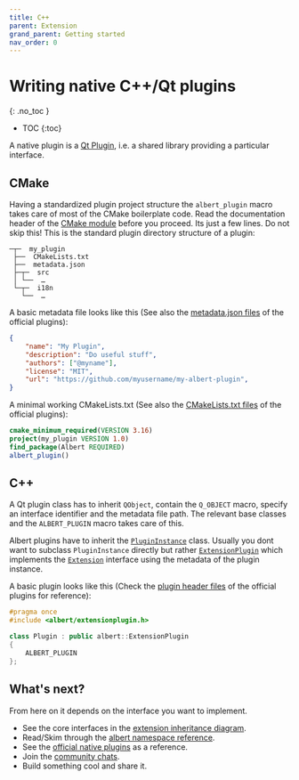 ```yaml
---
title: C++
parent: Extension
grand_parent: Getting started
nav_order: 0
---
```


# Writing native C++/Qt plugins
{: .no_toc }

- TOC
{:toc}

A native plugin is a [Qt Plugin](https://doc.qt.io/qt-6/plugins-howto.html#the-low-level-api-extending-qt-applications), i.e. a shared library providing a particular interface.


## CMake

Having a standardized plugin project structure the `albert_plugin` macro takes care of most of the CMake boilerplate code.
Read the documentation header of the [CMake module](https://raw.githubusercontent.com/albertlauncher/albert/main/cmake/albert-macros.cmake) before you proceed.
Its just a few lines. 
Do not skip this!
This is the standard plugin directory structure of a plugin:

```
─┬─  my_plugin      
 ├──  CMakeLists.txt      
 ├──  metadata.json
 ├─┬─  src    
 │ └──  …
 └─┬─  i18n        
   └──  …       
```

A basic metadata file looks like this (See also the [metadata.json files](https://github.com/search?q=repo%3Aalbertlauncher%2Fplugins+path%3A**%2Fmetadata.json&type=code) of the official plugins):

```json
{
    "name": "My Plugin",
    "description": "Do useful stuff",
    "authors": ["@myname"],
    "license": "MIT",
    "url": "https://github.com/myusername/my-albert-plugin",
}
```

A minimal working CMakeLists.txt (See also the [CMakeLists.txt files](https://github.com/search?q=repo%3Aalbertlauncher%2Fplugins+path%3A**%2FCMakeLists.txt&type=code) of the official plugins):

```cmake
cmake_minimum_required(VERSION 3.16)
project(my_plugin VERSION 1.0)
find_package(Albert REQUIRED)
albert_plugin()
```

## C++

A Qt plugin class has to inherit `QObject`, contain the `Q_OBJECT` macro, specify an interface identifier and the metadata file path.
The relevant base classes and the `ALBERT_PLUGIN` macro takes care of this.

Albert plugins have to inherit the [`PluginInstance`](https://albertlauncher.github.io/reference/classalbert_1_1PluginInstance.html) class.
Usually you dont want to subclass `PluginInstance` directly but rather [`ExtensionPlugin`](https://albertlauncher.github.io/reference/classalbert_1_1ExtensionPlugin.html) which implements the [`Extension`](https://albertlauncher.github.io/reference/classalbert_1_1Extension.html) interface using the metadata of the plugin instance.


A basic plugin looks like this (Check the [plugin header files](https://github.com/search?q=repo%3Aalbertlauncher%2Fplugins+path%3A**%2FPlugin.h&type=code) of the official plugins for reference):

```cpp
#pragma once
#include <albert/extensionplugin.h>

class Plugin : public albert::ExtensionPlugin
{
    ALBERT_PLUGIN
};
```

## What's next?

From here on it depends on the interface you want to implement.

- See the core interfaces in the [extension inheritance diagram](https://albertlauncher.github.io/reference/classalbert_1_1Extension.html).
- Read/Skim through the [albert namespace reference](https://albertlauncher.github.io/reference/namespacealbert.html).
- See the [official native plugins](https://github.com/albertlauncher/plugins/tree/main/) as a reference.
- Join the [community chats](https://albertlauncher.github.io/help/#chats).
- Build something cool and share it.

